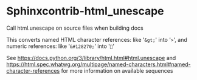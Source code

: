 # Sphinxcontrib-html_unescape
Call html.unescape on source files when building docs

This converts named HTML character references: like '`&gt;`' into '`>`',
and numeric references: like '`&#128270;`' into '`🔎`'

See https://docs.python.org/3/library/html.html#html.unescape
and https://html.spec.whatwg.org/multipage/named-characters.html#named-character-references
for more information on available sequences
